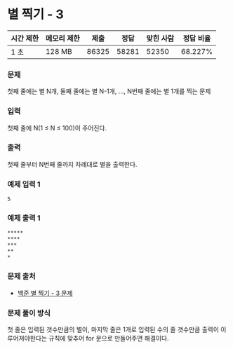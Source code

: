 # 별 찍기 - 3
 
|시간 제한|	메모리 제한|	제출|	정답|	맞힌 사람|	정답 비율|
|----|--------|------|-------|-------|---------|
|1 초|	128 MB|	86325|	58281|	52350|	68.227%|

### 문제
첫째 줄에는 별 N개, 둘째 줄에는 별 N-1개, ..., N번째 줄에는 별 1개를 찍는 문제

### 입력
첫째 줄에 N(1 ≤ N ≤ 100)이 주어진다.


### 출력
첫째 줄부터 N번째 줄까지 차례대로 별을 출력한다.


### 예제 입력 1 

```
5
```

### 예제 출력 1 

```
*****
****
***
**
*
```

### 문제 출처

- [백준 별 찍기 - 3 문제](https://www.acmicpc.net/problem/2440)

### 문제 풀이 방식

첫 줄은 입력된 갯수만큼의 별이, 마지막 줄은 1개로 입력된 수의 줄 갯수만큼 출력이 이루어져야한다는 규칙에 맞추어 for 문으로 만들어주면 해결이다.
